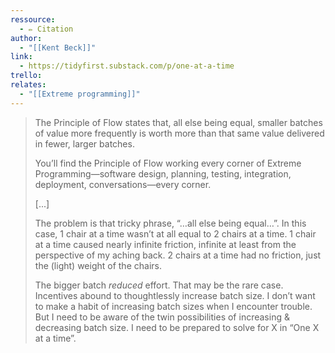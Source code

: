 ```yaml
---
ressource:
  - ✏️ Citation
author:
  - "[[Kent Beck]]"
link:
  - https://tidyfirst.substack.com/p/one-at-a-time
trello: 
relates:
  - "[[Extreme programming]]"
---
```

 >The Principle of Flow states that, all else being equal, smaller batches of value more frequently is worth more than that same value delivered in fewer, larger batches.
 >
 >You’ll find the Principle of Flow working every corner of Extreme Programming—software design, planning, testing, integration, deployment, conversations—every corner.
 >
 > \[...\]
 > 
 > The problem is that tricky phrase, “…all else being equal…”. In this case, 1 chair at a time wasn’t at all equal to 2 chairs at a time. 1 chair at a time caused nearly infinite friction, infinite at least from the perspective of my aching back. 2 chairs at a time had no friction, just the (light) weight of the chairs.
 > 
 > The bigger batch _reduced_ effort. That may be the rare case. Incentives abound to thoughtlessly increase batch size. I don’t want to make a habit of increasing batch sizes when I encounter trouble. But I need to be aware of the twin possibilities of increasing & decreasing batch size. I need to be prepared to solve for X in “One X at a time”.